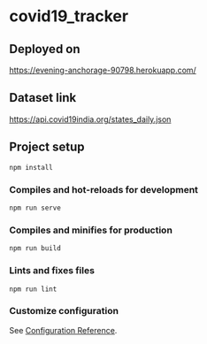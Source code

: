 # covid19_tracker
## Deployed on

https://evening-anchorage-90798.herokuapp.com/

## Dataset link

https://api.covid19india.org/states_daily.json

## Project setup
```
npm install
```

### Compiles and hot-reloads for development
```
npm run serve
```

### Compiles and minifies for production
```
npm run build
```

### Lints and fixes files
```
npm run lint
```

### Customize configuration
See [Configuration Reference](https://cli.vuejs.org/config/).
